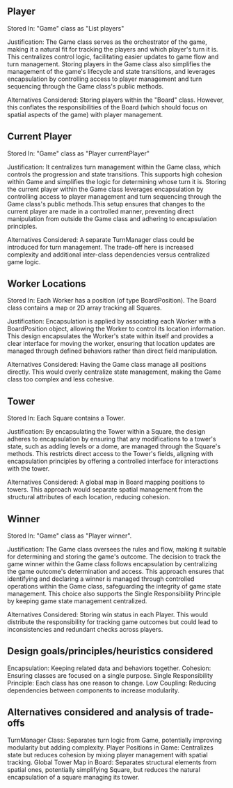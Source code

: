 ## Player
Stored In: "Game" class as "List<Player> players"

Justification: The Game class serves as the orchestrator of the game, making it a natural fit for tracking the players and which player's turn it is. This centralizes control logic, facilitating easier updates to game flow and turn management. Storing players in the Game class also simplifies the management of the game's lifecycle and state transitions, and leverages encapsulation by controlling access to player management and turn sequencing through the Game class's public methods.

Alternatives Considered: Storing players within the "Board" class. However, this conflates the responsibilities of the Board (which should focus on spatial aspects of the game) with player management.

## Current Player
Stored In: "Game" class as "Player currentPlayer"

Justification: It centralizes turn management within the Game class, which controls the progression and state transitions. This supports high cohesion within Game and simplifies the logic for determining whose turn it is. Storing the current player within the Game class leverages encapsulation by controlling access to player management and turn sequencing through the Game class's public methods.This setup ensures that changes to the current player are made in a controlled manner, preventing direct manipulation from outside the Game class and adhering to encapsulation principles.

Alternatives Considered: A separate TurnManager class could be introduced for turn management. The trade-off here is increased complexity and additional inter-class dependencies versus centralized game logic.

## Worker Locations
Stored In: Each Worker has a position (of type BoardPosition). The Board class contains a map or 2D array tracking all Squares.

Justification: Encapsulation is applied by associating each Worker with a BoardPosition object, allowing the Worker to control its location information. This design encapsulates the Worker's state within itself and provides a clear interface for moving the worker, ensuring that location updates are managed through defined behaviors rather than direct field manipulation.

Alternatives Considered: Having the Game class manage all positions directly. This would overly centralize state management, making the Game class too complex and less cohesive.

## Tower
Stored In: Each Square contains a Tower.

Justification: By encapsulating the Tower within a Square, the design adheres to encapsulation by ensuring that any modifications to a tower's state, such as adding levels or a dome, are managed through the Square's methods. This restricts direct access to the Tower's fields, aligning with encapsulation principles by offering a controlled interface for interactions with the tower.

Alternatives Considered: A global map in Board mapping positions to towers. This approach would separate spatial management from the structural attributes of each location, reducing cohesion.

## Winner
Stored In: "Game" class as "Player winner".

Justification: The Game class oversees the rules and flow, making it suitable for determining and storing the game's outcome. The decision to track the game winner within the Game class follows encapsulation by centralizing the game outcome's determination and access. This approach ensures that identifying and declaring a winner is managed through controlled operations within the Game class, safeguarding the integrity of game state management. This choice also supports the Single Responsibility Principle by keeping game state management centralized.

Alternatives Considered: Storing win status in each Player. This would distribute the responsibility for tracking game outcomes but could lead to inconsistencies and redundant checks across players.

## Design goals/principles/heuristics considered
Encapsulation: Keeping related data and behaviors together.
Cohesion: Ensuring classes are focused on a single purpose.
Single Responsibility Principle: Each class has one reason to change.
Low Coupling: Reducing dependencies between components to increase modularity.

## Alternatives considered and analysis of trade-offs
TurnManager Class: Separates turn logic from Game, potentially improving modularity but adding complexity.
Player Positions in Game: Centralizes state but reduces cohesion by mixing player management with spatial tracking.
Global Tower Map in Board: Separates structural elements from spatial ones, potentially simplifying Square, but reduces the natural encapsulation of a square managing its tower.